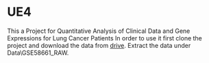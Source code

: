 # UE4
This a Project for Quantitative Analysis of Clinical Data and Gene Expressions for Lung Cancer Patients 
In order to use it first clone the project and download the data from [drive](https://drive.google.com/open?id=1rE8XppStS-bem7YlrABIIDjoS-Ep5tCC). Extract the data under Data\GSE58661_RAW.
